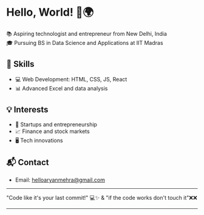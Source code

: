 # Hello, World! 👋🌍

📚 Aspiring technologist and entrepreneur from New Delhi, India  
🎓 Pursuing BS in Data Science and Applications at IIT Madras

## 🔧 Skills

- 💻 Web Development: HTML, CSS, JS, React
- 📊 Advanced Excel and data analysis

## 💡 Interests

- 🚀 Startups and entrepreneurship
- 📈 Finance and stock markets
- 🖥️ Tech innovations

## 📬 Contact

- Email: helloaryanmehra@gmail.com

---

"Code like it's your last commit!" 💻✨
&
"if the code works don't touch it"❌❌

---
